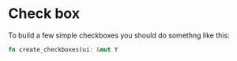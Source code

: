 # Check box

To build a few simple checkboxes you should
do somethng like this:

```rust
fn create_checkboxes(ui: &mut Y
